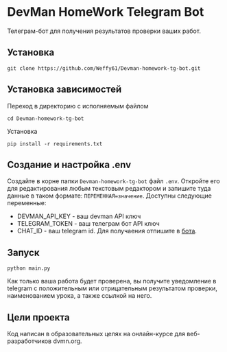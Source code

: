 # DevMan HomeWork Telegram Bot

Телеграм-бот для получения результатов проверки ваших работ.

## Установка

```commandline
git clone https://github.com/Weffy61/Devman-homework-tg-bot.git
```

## Установка зависимостей
Переход в директорию с исполняемым файлом

```commandline
cd Devman-homework-tg-bot
```

Установка
```commandline
pip install -r requirements.txt
```

## Создание и настройка .env

Создайте в корне папки `Devman-homework-tg-bot` файл `.env`. Откройте его для редактирования любым текстовым редактором
и запишите туда данные в таком формате: `ПЕРЕМЕННАЯ=значение`.
Доступны следующие переменные:
 - DEVMAN_API_KEY - ваш devman API ключ 
 - TELEGRAM_TOKEN - ваш телеграм бот API ключ
 - CHAT_ID - ваш telegram id. Для получаения отпишите в [бота](https://telegram.me/userinfobot).
 
## Запуск

```commandline
python main.py
```

Как только ваша работа будет проверена, вы получите уведомление в telegram с положительным или отрицательным
результатом проверки, наименованием урока, а также ссылкой на него.  

## Цели проекта
Код написан в образовательных целях на онлайн-курсе для веб-разработчиков dvmn.org.

